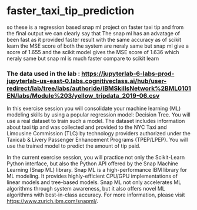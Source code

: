 # faster_taxi_tip_prediction
so these is a regression based snap ml project on faster taxi tip and from the final output we can clearly say that 
The snap ml has an advatage of been fast as it provided faster result with the same accuracy as of scikit learn the MSE score of both the 
system are neraly same but snap ml give a score of 1.655 and the scikit model gives the MSE score of 1.636 which neraly same but snap ml is much faster compare to scikit learn

### The data used in the lab : https://jupyterlab-6-labs-prod-jupyterlab-us-east-0.labs.cognitiveclass.ai/hub/user-redirect/lab/tree/labs/authoride/IBMSkillsNetwork%2BML0101EN/labs/Module%203/yellow_tripdata_2019-06.csv

In this exercise session you will consolidate your machine learning (ML) modeling skills by using a popular regression model: Decision Tree. You will use a real dataset to train such a model. The dataset includes information about taxi tip and was collected and provided to the NYC Taxi and Limousine Commission (TLC) by technology providers authorized under the Taxicab & Livery Passenger Enhancement Programs (TPEP/LPEP). You will use the trained model to predict the amount of tip paid.

In the current exercise session, you will practice not only the Scikit-Learn Python interface, but also the Python API offered by the Snap Machine Learning (Snap ML) library. Snap ML is a high-performance IBM library for ML modeling. It provides highly-efficient CPU/GPU implementations of linear models and tree-based models. Snap ML not only accelerates ML algorithms through system awareness, but it also offers novel ML algorithms with best-in-class accuracy. For more information, please visit https://www.zurich.ibm.com/snapml/.

